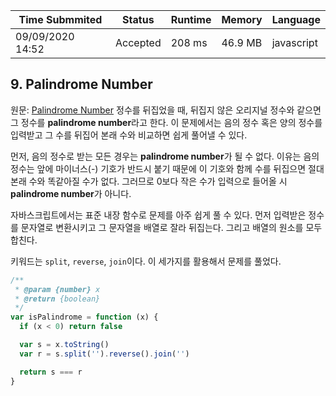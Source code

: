 | Time Submmited   | Status   | Runtime | Memory  | Language   |
| ---------------- | -------- | ------- | ------- | ---------- |
| 09/09/2020 14:52 | Accepted | 208 ms  | 46.9 MB | javascript |

## 9. Palindrome Number

원문: [Palindrome Number](https://leetcode.com/problems/palindrome-number/) 정수를 뒤집었을 때, 뒤집지 않은 오리지널 정수와 같으면 그 정수를 **palindrome number**라고 한다. 이 문제에서는 음의 정수 혹은 양의 정수를 입력받고 그 수를 뒤집어 본래 수와 비교하면 쉽게 풀어낼 수 있다.

먼저, 음의 정수로 받는 모든 경우는 **palindrome number**가 될 수 없다. 이유는 음의 정수는 앞에 마이너스(-) 기호가 반드시 붙기 때문에 이 기호와 함께 수를 뒤집으면 절대 본래 수와 똑같아질 수가 없다. 그러므로 0보다 작은 수가 입력으로 들어올 시 **palindrome number**가 아니다.

자바스크립트에서는 표준 내장 함수로 문제를 아주 쉽게 풀 수 있다. 먼저 입력받은 정수를 문자열로 변환시키고 그 문자열을 배열로 잘라 뒤집는다. 그리고 배열의 원소를 모두 합친다.

키워드는 `split`, `reverse`, `join`이다. 이 세가지를 활용해서 문제를 풀었다.

```js
/**
 * @param {number} x
 * @return {boolean}
 */
var isPalindrome = function (x) {
  if (x < 0) return false

  var s = x.toString()
  var r = s.split('').reverse().join('')

  return s === r
}
```
